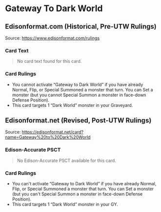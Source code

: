# Gateway To Dark World

## Edisonformat.com (Historical, Pre-UTW Rulings)

Source: https://www.edisonformat.com/rulings

### Card Text

> No card text found for this card.

### Card Rulings

*   You cannot activate “Gateway to Dark World” if you have already Normal, Flip, or Special Summoned a monster that turn. You can Set a monster (but you cannot Special Summon a monster in face-down Defense Position).
*   This card targets 1 “Dark World” monster in your Graveyard.

## Edisonformat.net (Revised, Post-UTW Rulings)

Source: https://edisonformat.net/card?name=Gateway%20to%20Dark%20World

### Edison-Accurate PSCT

> No Edison-Accurate PSCT available for this card.

### Card Rulings

*   You can't activate “Gateway to Dark World” if you have already Normal, Flip, or Special Summoned a monster that turn. You can Set a monster (but you can't Special Summon a monster in face-down Defense Position).
*   This card targets 1 “Dark World” monster in your GY.
            